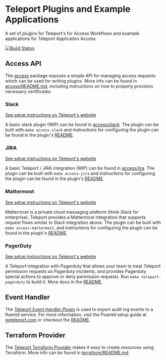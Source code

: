 # Teleport Plugins and Example Applications

A set of plugins for Teleport's for Access Workflows and example applications for Teleport Application Access.

[![Build Status](https://drone.platform.teleport.sh/api/badges/gravitational/teleport-plugins/status.svg)](https://drone.platform.teleport.sh/gravitational/teleport-plugins/)


## Access API

The [access](./access) package exposes a simple API for managing access requests
which can be used for writing plugins. More info can be found in
[access/README.md](./access/README.md), including instructions on how to
properly provision necessary certificates.

### Slack

[See setup instructions on Teleport's website](https://goteleport.com/docs/access-controls/access-request-plugins/ssh-approval-slack/)

A basic slack plugin (WIP) can be found in [access/slack](./access/slack). The
plugin can be built with `make access-slack` and instructions for configuring
the plugin can be found in the plugin's [README](./access/slack/README.md).

### JIRA

[See setup instructions on Teleport's website](https://goteleport.com/docs/access-controls/access-request-plugins/ssh-approval-jira/)

A basic Teleport / JIRA integration (WIP) can be found in
[access/jira](./access/jira). The plugin can be built with `make access-jira`
and instructions for configuring the plugin can be found in the plugin's
[README](./access/jira/README.md).

### Mattermost

[See setup instructions on Teleport's website](https://goteleport.com/docs/access-controls/access-request-plugins/ssh-approval-mattermost/)

Mattermost is a private cloud messaging platform (think Slack for enterprise).
Teleport provides a Mattermost integration that supports request flows similar
to Slack integration above. The plugin can be built with
`make access-mattermost`, and instructions for configuring the plugin can be
found in the plugin's [README](./access/mattermost/README.md).

### PagerDuty

[See setup instructions on Teleport's website](https://goteleport.com/docs/access-controls/access-request-plugins/ssh-approval-pagerduty/)

A Teleport integration with Pagerduty that allows your team to treat Teleport
permission requests as Pagerduty incidents, and provides Pagerduty special
actions to approve or deny permission requests. Run `make teleport-pagerduty` to
build it. More docs in the [README](./access/pagerduty/README.md).

## Event Handler

The [Teleport Event Handler Plugin](./event-handler) is used to export audit log events to a fluentd service. For more information, visit the Fluentd setup guide at [goteleport.com](https://goteleport.com/docs/management/export-audit-events/fluentd/) or checkout the [README](./event-handler/README.md).

## Terraform Provider

The [Teleport Terraform Provider](./terraform) makes it easy to create resources using
Terraform. More info can be found in [terraform/README.md](./terraform/README.md).
